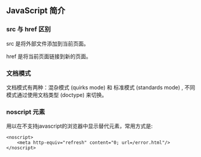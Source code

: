 ## JavaScript 简介 ##

### src 与 href 区别 ###

src 是将外部文件添加到当前页面。
        
href 是将当前页面链接到新的页面。

### 文档模式 ###

文档模式有两种：混杂模式 (quirks mode) 和 标准模式 (standards mode) , 不同模式通过使用文档类型 (doctype) 来切换。

### noscript 元素 ###

用以在不支持javascript的浏览器中显示替代元素，常用方式是:

    <noscript>
        <meta http-equiv="refresh" content="0; url=/error.html"/>
    </noscript>
